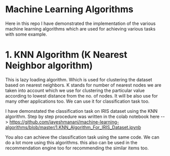 # Machine Learning Algorithms
Here in this repo I have demonstrated the implementation of the various machine learning algorithms which are used for achieving various tasks with some example.

# 1. KNN Algorithm (K Nearest Neighbor algorithm) 
This is lazy loading algorithm. Which is used for clustering the dataset based on nearest neighbors. K stands for number of nearest nodes we are taken into account which we use for clustering the particular value according to lowest distance from the no. of nodes. It will be also use for many other applications too. We can use it for classification task too. 

I have demonstated the classification task on IRIS dataset using the KNN algorithm. Step by step procedure was written in the colab notebook here --> https://github.com/jayeshmanani/machine-learning-algorithms/blob/master/1.KNN_Algorithm_For_IRIS_Dataset.ipynb

You also can achieve the classification task using the same code. We can do a lot more using this algorithms. this also can be used in the recommendation engine too for recommending the similar items too.
